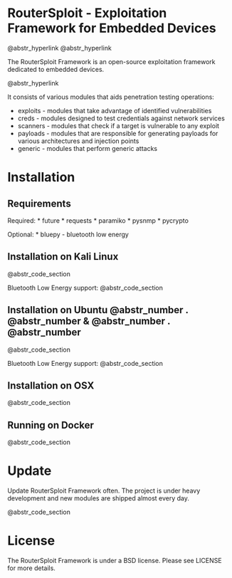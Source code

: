 # RouterSploit - Exploitation Framework for Embedded Devices

@abstr_hyperlink @abstr_hyperlink 

The RouterSploit Framework is an open-source exploitation framework dedicated to embedded devices.

@abstr_hyperlink 

It consists of various modules that aids penetration testing operations:

  * exploits - modules that take advantage of identified vulnerabilities
  * creds - modules designed to test credentials against network services
  * scanners - modules that check if a target is vulnerable to any exploit
  * payloads - modules that are responsible for generating payloads for various architectures and injection points
  * generic - modules that perform generic attacks 



# Installation

## Requirements

Required: * future * requests * paramiko * pysnmp * pycrypto

Optional: * bluepy - bluetooth low energy 

## Installation on Kali Linux

@abstr_code_section 

Bluetooth Low Energy support: @abstr_code_section 

## Installation on Ubuntu @abstr_number . @abstr_number & @abstr_number . @abstr_number

@abstr_code_section 

Bluetooth Low Energy support: @abstr_code_section 

## Installation on OSX

@abstr_code_section 

## Running on Docker

@abstr_code_section 

# Update

Update RouterSploit Framework often. The project is under heavy development and new modules are shipped almost every day.

@abstr_code_section 

# License

The RouterSploit Framework is under a BSD license. Please see LICENSE for more details.
